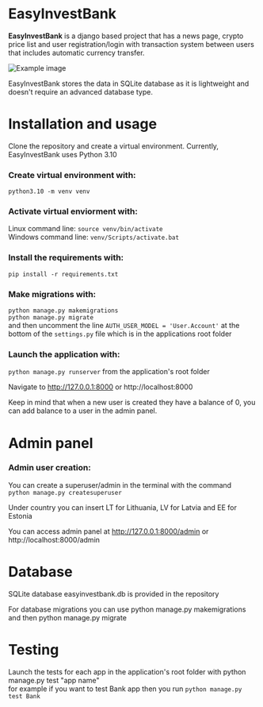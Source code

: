 # EasyInvestBank


**EasyInvestBank** is a django based project that has a news page, crypto price list and user registration/login with transaction system
between users that includes automatic currency transfer.

![Example image](https://user-images.githubusercontent.com/45123135/190678339-4ec67aaa-118c-4de7-a6ff-06209e662296.png)

EasyInvestBank stores the data in SQLite database as it is lightweight and doesn't require an advanced database type.


# Installation and usage

Clone the repository and create a virtual environment. Currently, EasyInvestBank uses Python 3.10

### Create virtual environment with:
`python3.10 -m venv venv`

### Activate virtual enviorment with:
Linux command line: `source venv/bin/activate` <br/>
Windows command line: `venv/Scripts/activate.bat`

### Install the requirements with:
`pip install -r requirements.txt`

### Make migrations with:
`python manage.py makemigrations` <br/>
`python manage.py migrate` <br/>
and then uncomment the line `AUTH_USER_MODEL = 'User.Account'`
at the bottom of the `settings.py` file which is in the applications root folder

### Launch the application with:
`python manage.py runserver` from the application's root folder

Navigate to http://127.0.0.1:8000 or http://localhost:8000


Keep in mind that when a new user is created they have a balance of 0, you can 
add balance to a user in the admin panel.

# Admin panel

### Admin user creation:
You can create a superuser/admin in the terminal with the command </br>
`python manage.py createsuperuser`

Under country you can insert LT for Lithuania, LV for Latvia and EE for Estonia

You can access admin panel at http://127.0.0.1:8000/admin or http://localhost:8000/admin


# Database
SQLite database easyinvestbank.db is provided in the repository

For database migrations you can use python manage.py makemigrations and then python manage.py migrate


# Testing
Launch the tests for each app in the application's root folder with python manage.py test "app name" </br>
for example if you want to test Bank app then you run `python manage.py test Bank`